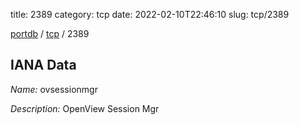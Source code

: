 title: 2389
category: tcp
date: 2022-02-10T22:46:10
slug: tcp/2389

[portdb](/) / [tcp](/category/tcp.html) / 2389


## IANA Data

_Name:_ ovsessionmgr

_Description:_ OpenView Session Mgr

